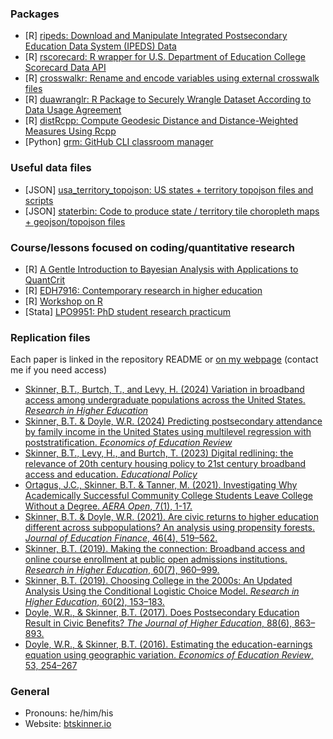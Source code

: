 
### Packages
- [R] [ripeds: Download and Manipulate Integrated Postsecondary Education Data System (IPEDS) Data](https://nehgov.github.io/ripeds/)
- [R] [rscorecard: R wrapper for U.S. Department of Education College Scorecard Data API](https://www.btskinner.io/rscorecard/)
- [R] [crosswalkr: Rename and encode variables using external crosswalk files](https://www.btskinner.io/crosswalkr/)
- [R] [duawranglr: R Package to Securely Wrangle Dataset According to Data Usage Agreement](https://www.btskinner.io/duawranglr/)
- [R] [distRcpp: Compute Geodesic Distance and Distance-Weighted Measures Using Rcpp](https://www.btskinner.io/distRcpp/)
- [Python] [grm: GitHub CLI classroom manager](https://www.btskinner.io/grm/)

### Useful data files
- [JSON] [usa_territory_topojson: US states + territory topojson files and scripts](https://github.com/nehgov/usa_territory_topojson)
- [JSON] [staterbin: Code to produce state / territory tile choropleth maps + geojson/topojson files](https://github.com/nehgov/staterbin)

### Course/lessons focused on coding/quantitative research
- [R] [A Gentle Introduction to Bayesian Analysis with Applications to QuantCrit](https://www.btskinner.io/ashe_bayes/)
- [R] [EDH7916: Contemporary research in higher education](https://edquant.github.io/edh7916/)
- [R] [Workshop on R](https://www.btskinner.io/rworkshop/)
- [Stata] [LPO9951: PhD student research practicum](https://www.btskinner.io/lpo9951/)

### Replication files
Each paper is linked in the repository README or [on my webpage](https://www.btskinner.io/publications/) (contact me if you need access)
- [Skinner, B.T., Burtch, T., and Levy, H. (2024) Variation in broadband access among undergraduate populations across the United States. _Research in Higher Education_](https://github.com/btskinner/bb_desc_rep)
- [Skinner, B.T. & Doyle, W.R. (2024) Predicting postsecondary attendance by family income in the United States using multilevel regression with poststratification. _Economics of Education Review_](https://github.com/btskinner/lowinc_enroll_mrp_rep)
- [Skinner, B.T., Levy, H., and Burtch, T. (2023) Digital redlining: the relevance of 20th century housing policy to 21st century broadband access and education. _Educational Policy_](https://github.com/btskinner/bb_holc_rep)
- [Ortagus, J.C., Skinner, B.T. & Tanner, M. (2021). Investigating Why Academically Successful Community College Students Leave College Without a Degree. _AERA Open_, 7(1), 1-17.](https://github.com/btskinner/investigating_mrp_rep)
- [Skinner, B.T. & Doyle, W.R. (2021). Are civic returns to higher education different across subpopulations? An analysis using propensity forests. _Journal of Education Finance_, 46(4), 519–562.](https://github.com/btskinner/civic_returns_pf_rep)
- [Skinner, B.T. (2019). Making the connection: Broadband access and online course enrollment at public open admissions institutions. _Research in Higher Education_, 60(7), 960–999.](https://github.com/btskinner/oa_online_broadband_rep)
- [Skinner, B.T. (2019). Choosing College in the 2000s: An Updated Analysis Using the Conditional Logistic Choice Model. _Research in Higher Education_, 60(2), 153–183.](https://github.com/btskinner/colchoice_rep)
- [Doyle, W.R., & Skinner, B.T. (2017). Does Postsecondary Education Result in Civic Benefits? _The Journal of Higher Education_, 88(6), 863–893.](https://github.com/wdoyle42/ps_civic)
- [Doyle, W.R., & Skinner, B.T. (2016). Estimating the education-earnings equation using geographic variation. _Economics of Education Review_, 53, 254–267](https://github.com/wdoyle42/educ_earnings)

### General
- Pronouns: he/him/his
- Website: [btskinner.io](https://www.btskinner.io)
